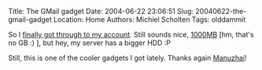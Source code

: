 Title: The GMail gadget
Date: 2004-06-22 23:06:51
Slug: 20040622-the-gmail-gadget
Location: Home
Authors: Michiel Scholten
Tags: olddammit

<p>So I <a href="/images/screenies/sites/20040622_gmail_first_real_login.png">finally got through to my account</a>. Still sounds nice, <a href="/images/screenies/sites/20040622_gmail_inbox.png">1000MB</a> [hm, that's no GB :) ], but hey, my server has a bigger HDD :P</p>
<p>Still, this is one of the cooler gadgets I got lately. Thanks again <a href="http://www.manuzhai.nl/">Manuzhai</a>!</p>